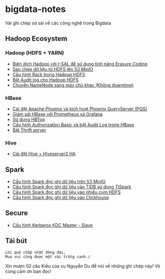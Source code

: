 # bigdata-notes
Vài ghi chép sơ sài về các công nghệ trong Bigdata

## Hadoop Ecosystem

### Hadoop (HDFS + YARN)

- [Biên dịch Hadoop với I-SAL để sử dụng tính năng Erasure Coding](/docs/hadoop/hadoop-with-isal.md)
- [Sao chép dữ liệu từ HDFS lên S3 MinIO](/docs/hadoop/distcp-to-s3-minio.md)
- [Cấu hình Rack trong Hadoop HDFS](/docs/hadoop/hadoop-racking.md)
- [Bật Audit log cho Hadoop HDFS](docs/hadoop/hadoop-enable-audit-logs.md)
- [Chuyển NameNode sang máy chủ khác (Không downtime)](docs/hadoop/hadoop_move_namenode_zero-downtime.md)

### HBase

- [Cài đặt Apache Phoenix và kích hoạt Phoenix QueryServer (PQS)](docs/hbase/install-phoenix-pqs.md)
- [Giám sát HBase với Prometheus và Grafana](docs/hbase/hbase-prometheus.md)
- [Sử dụng HBTop](docs/hbase/hbtop-introduction.md)
- [Cấu hình Authorization Basic và bật Audit Log trong HBase](docs/hbase/authorization-basic-hbase.md)
- [Bật Thrift server](docs/hbase/hbase-enable-thrift.md)

### Hive

- [Cài đặt Hive + Hiveserver2 HA](docs/hive/install-hive-HA-with-ZooKeeper.md)

## Spark

- [Cấu hình Spark đọc ghi dữ liệu trên S3 MinIO](docs/spark/spark-with-s3-minio.md)
- [Cấu hình Spark đọc ghi dữ liệu vào TiDB sử dụng TiSpark](docs/spark/spark-with-tidb.md)
- [Cấu hình Spark đọc ghi dữ liệu vào nhiều cụm HDFS](docs/spark/spark-read-multiple-hdfs-cluster.md)
- [Cấu hình Spark đọc ghi dữ liệu vào Clickhouse](docs/spark/spark-with-clickhouse.md)

## Secure

- [Cấu hình Kerberos KDC Master - Slave](https://github.com/hoangdh/kerberos-guide)


## Tái bút

```
Lời quê chắp nhặt dông dài,
Mua vui cũng được một vài trống canh./
```

Xin mượn 02 câu Kiều của cụ Nguyễn Du để nói về những ghi chép này! Vô cùng cảm ơn bạn đọc!
